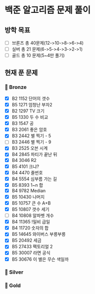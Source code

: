 # 백준 알고리즘 문제 풀이

## 방학 목표
- [ ] 브론즈 총 40문제(12->10->8->6->4)
- [ ] 실버 총 21 문제(6->5->4->3->2->1)
- [ ] 골드 총 10 문제(5~4만 풀기)

## 현재 푼 문제

### 🥉 Bronze

- [x] B2 1152 단어의 갯수
- [x] B5 1271 엄청난 부자2
- [x] B2 1297 TV 크기
- [x] B5 1330 두 수 비교
- [x] B3 1547 공
- [x] B3 2061 좋은 암호
- [x] B3 2442 별 찍기 - 5
- [ ] B3 2446 별 찍기 - 9
- [x] B3 2525 오븐 시계
- [x] B4 2845 파티가 끝난 뒤
- [x] B4 3046 R2
- [x] B5 4101 크냐? 
- [x] B4 4470 줄번호
- [x] B4 5554 심부름 가는 길
- [x] B5 8393 1~n 합
- [x] B4 9782 Median
- [x] B5 10430 나머지 
- [x] B5 10757 큰 수 A+B
- [x] B5 10807 갯수 세기
- [ ] B4 10808 알파벳 개수
- [x] B4 11365 !밀비 급일
- [x] B4 11720 숫자의 합
- [x] B5 14645 와이버스 부릉부릉
- [x] B5 20492 세금
- [x] B5 27433 팩토리얼 2
- [x] B5 30007 라면 공식
- [x] B5 30676 이 별은 무슨 색일까

### 🥈 Silver


### 🥇 Gold
